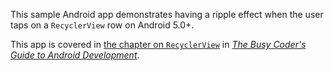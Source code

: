 This sample Android app demonstrates
having a ripple effect when the user taps on a `RecyclerView` row on Android 5.0+.

This app is covered in 
[the chapter on `RecyclerView`](https://commonsware.com/Android/previews/recyclerview)
in [*The Busy Coder's Guide to Android Development*](https://commonsware.com/Android/).

